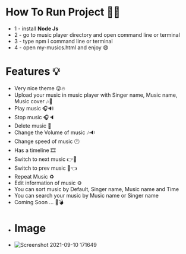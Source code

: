 # How To Run Project 📌📍
- 1 - install **Node Js**
- 2 - go to music player directory and open command line or terminal
- 3 - type npm i command line or terminal
- 4 - open my-musics.html and enjoy 😄
# Features 💡
- Very nice theme 😜🔥
- Upload your music in music player with Singer name, Music name, Music cover 🎶🎵
- Play music 🎧🔊
- Stop music 🎧🔈
- Delete music 🔌
- Change the Volume of music 🎶🔉
- Change speed of music 🕐
- Has a timeline 🎞
- Switch to next music 👉🎵
- Switch to prev music 🎵👈
- Repeat Music ♻
- Edit information of music ⚙
- You can sort music by Default, Singer name, Music name and Time 
- You can search your music by Music name or Singer name 
- Coming Soon ... 🔐💣
- # Image
-   ![Screenshot 2021-09-10 171649](https://user-images.githubusercontent.com/89915857/132855408-e32d0866-cd07-428a-9c6b-4db401c87e0d.png)
